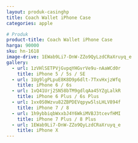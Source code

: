 ```yaml
---
layout: produk-casinghp
title: Coach Wallet iPhone Case
categories: apple

# Produk
product-title: Coach Wallet iPhone Case
harga: 90000
sku: hn-1618
image-drive: 1EWab9Li7-DnW-ZZo9QyLzdCRaXruyq_e
gallery:
  - url: 1zVHlSETPVjGvpqYHGvrVe9u-nAaWCd0r
    title: iPhone 5 / 5s / SE
  - url: 1Ug9lgPLpuE8K8D9p6dlt-7TxvHxjzWfq
    title: iPhone 6 / 6s
  - url: 1vQ41Urj2SN58bTM9gdlqAa45YZgLalkR
    title: iPhone 6 Plus / 6s Plus
  - url: 1vx0S0Wzvu82ZBPDEVqpyw5lsLHLV894f
    title: iPhone 7 / 8
  - url: 1h9ybbiqbWxxbJ4Y6WkiMVBJ3tcevfHMI
    title: iPhone 7 Plus / 8 Plus
  - url: 1EWab9Li7-DnW-ZZo9QyLzdCRaXruyq_e
    title: iPhone X
---
```

